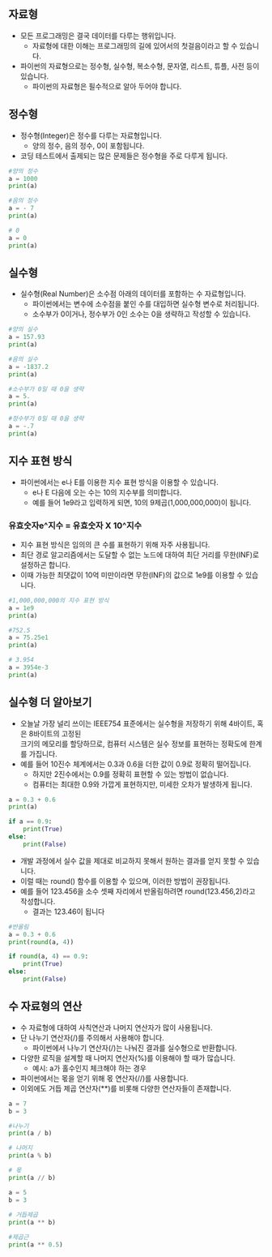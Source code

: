 ## 자료형

- 모든 프로그래밍은 결국 데이터를 다루는 행위입니다.
  - 자료형에 대한 이해는 프로그래밍의 길에 있어서의 첫걸음이라고 할 수 있습니다.
- 파이썬의 자료형으로는 정수형, 실수형, 복소수형, 문자열, 리스트, 튜플, 사전 등이 있습니다.
  - 파이썬의 자료형은 필수적으로 알아 두어야 합니다.   

## 정수형
- 정수형(Integer)은 정수를 다루는 자료형입니다.
  - 양의 정수, 음의 정수, 0이 포함됩니다.
- 코딩 테스트에서 출제되는 많은 문제들은 정수형을 주로 다루게 됩니다.  
```python
#양의 정수
a = 1000
print(a)

#음의 정수
a = - 7
print(a)

# 0
a = 0
print(a)
```

## 실수형
- 실수형(Real Number)은 소수점 아래의 데이터를 포함하는 수 자료형입니다.
  - 파이썬에서는 변수에 소수점을 붙인 수를 대입하면 실수형 변수로 처리됩니다.
  - 소수부가 0이거나, 정수부가 0인 소수는 0을 생략하고 작성할 수 있습니다.
```python
#양의 실수
a = 157.93
print(a)

#음의 실수
a = -1837.2
print(a)

#소수부가 0일 때 0을 생략
a = 5.
print(a)

#정수부가 0일 때 0을 생략
a = -.7
print(a)
```
## 지수 표현 방식
- 파이썬에서는 e나 E를 이용한 지수 표현 방식을 이용할 수 있습니다.
  - e나 E 다음에 오는 수는 10의 지수부를 의미합니다.
  - 예를 들어 1e9라고 입력하게 되면, 10의 9제곱(1,000,000,000)이 됩니다.
  
### 유효숫자e^지수 = 유효숫자 X 10^지수
- 지수 표현 방식은 임의의 큰 수를 표현하기 위해 자주 사용됩니다.
- 최단 경로 알고리즘에서는 도달할 수 없는 노드에 대하여 최단 거리를 무한(INF)로 설정하곤 합니다.
- 이때 가능한 최댓값이 10억 미만이라면 무한(INF)의 값으로 1e9를 이용할 수 있습니다.
```python
#1,000,000,000의 지수 표현 방식
a = 1e9
print(a)

#752.5
a = 75.25e1
print(a)

# 3.954
a = 3954e-3
print(a)
```
## 실수형 더 알아보기
- 오늘날 가장 널리 쓰이는 IEEE754 표준에서는 실수형을 저장하기 위해 4바이트, 혹은 8바이트의 고정된    
  크기의 메모리를 할당하므로, 컴퓨터 시스템은 실수 정보를 표현하는 정확도에 한계를 가집니다.
- 예를 들어 10진수 체계에서는 0.3과 0.6을 더한 값이 0.9로 정확히 떨어집니다.
  - 하지만 2진수에서는 0.9를 정확히 표현할 수 있는 방법이 없습니다.
  - 컴퓨터는 최대한 0.9와 가깝게 표현하지만, 미세한 오차가 발생하게 됩니다. 
```python
a = 0.3 + 0.6
print(a)

if a == 0.9:
    print(True)
else:
    print(False)

```
- 개발 과정에서 실수 값을 제대로 비교하지 못해서 원하는 결과를 얻지 못할 수 있습니다.
- 이럴 때는 round() 함수를 이용할 수 있으며, 이러한 방법이 권장됩니다.
- 예를 들어 123.456을 소수 셋째 자리에서 반올림하려면 round(123.456,2)라고 작성합니다.
    - 결과는 123.46이 됩니다
```python
#반올림
a = 0.3 + 0.6
print(round(a, 4))

if round(a, 4) == 0.9:
    print(True)
else:
    print(False)
```
## 수 자료형의 연산
  - 수 자료형에 대하여 사칙연산과 나머지 연산자가 많이 사용됩니다.
  - 단 나누기 연산자(/)를 주의해서 사용해야 합니다.
    - 파이썬에서 나누기 연산자(/)는 나눠진 결과를 실수형으로 반환합니다.
  - 다양한 로직을 설계할 때 나머지 연산자(%)를 이용해야 할 때가 많습니다.
    - 예시: a가 홀수인지 체크해야 하는 경우
  - 파이썬에서는 몫을 얻기 위해 몫 연산자(//)를 사용합니다.
  - 이외에도 거듭 제곱 연산자(**)를 비롯해 다양한 연산자들이 존재합니다.


```python
a = 7
b = 3

#나누기
print(a / b)

# 나머지
print(a % b)

# 몫
print(a // b)

a = 5
b = 3
  
# 거듭제곱
print(a ** b)

#제곱근
print(a ** 0.5)
```
